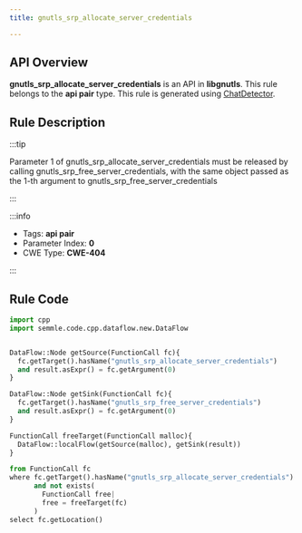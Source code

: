 ```yaml
---
title: gnutls_srp_allocate_server_credentials

---
```



## API Overview
**gnutls_srp_allocate_server_credentials** is an API in **libgnutls**. This rule belongs to the **api pair** type. This rule is generated using [ChatDetector](../../tools/ChatDetector).
## Rule Description

:::tip

Parameter 1 of gnutls_srp_allocate_server_credentials must be released by calling gnutls_srp_free_server_credentials, with the same object passed as the 1-th argument to gnutls_srp_free_server_credentials

:::

:::info

- Tags: **api pair**
- Parameter Index: **0**
- CWE Type: **CWE-404**

:::

## Rule Code
```python
import cpp
import semmle.code.cpp.dataflow.new.DataFlow


DataFlow::Node getSource(FunctionCall fc){
  fc.getTarget().hasName("gnutls_srp_allocate_server_credentials")
  and result.asExpr() = fc.getArgument(0)
}

DataFlow::Node getSink(FunctionCall fc){
  fc.getTarget().hasName("gnutls_srp_free_server_credentials")
  and result.asExpr() = fc.getArgument(0)
}

FunctionCall freeTarget(FunctionCall malloc){
  DataFlow::localFlow(getSource(malloc), getSink(result))
}

from FunctionCall fc
where fc.getTarget().hasName("gnutls_srp_allocate_server_credentials")
      and not exists(
        FunctionCall free| 
        free = freeTarget(fc)
      )
select fc.getLocation()
```